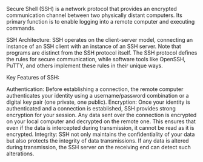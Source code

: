 Secure Shell (SSH) is a network protocol that provides an encrypted communication channel between two physically distant computers. Its primary function is to enable logging into a remote computer and executing commands.

SSH Architecture:
SSH operates on the client-server model, connecting an instance of an SSH client with an instance of an SSH server. Note that programs are distinct from the SSH protocol itself. The SSH protocol defines the rules for secure communication, while software tools like OpenSSH, PuTTY, and others implement these rules in their unique ways.

Key Features of SSH:

Authentication: Before establishing a connection, the remote computer authenticates your identity using a username/password combination or a digital key pair (one private, one public).
Encryption: Once your identity is authenticated and a connection is established, SSH provides strong encryption for your session. Any data sent over the connection is encrypted on your local computer and decrypted on the remote one. This ensures that even if the data is intercepted during transmission, it cannot be read as it is encrypted.
Integrity: SSH not only maintains the confidentiality of your data but also protects the integrity of data transmissions. If any data is altered during transmission, the SSH server on the receiving end can detect such alterations.